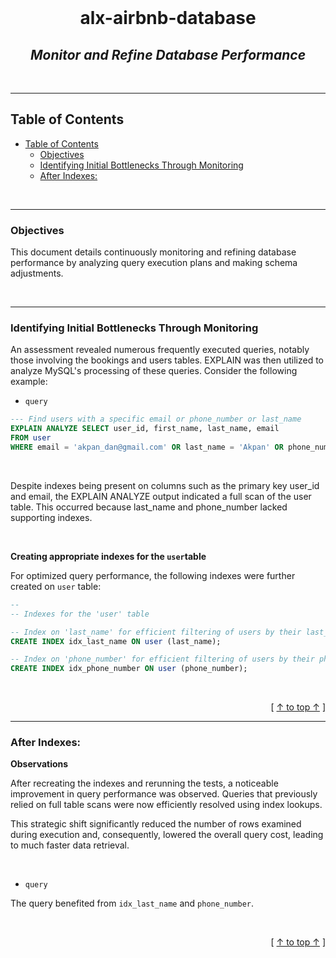 <div align="center">
  <br>
  <h1><b>alx-airbnb-database</b></h1>
  <h2><i>Monitor and Refine Database Performance</i></h2>
</div>
<br />

---
## Table of Contents

- [Table of Contents](#table-of-contents)
  - [Objectives](#objectives)
  - [Identifying Initial Bottlenecks Through Monitoring](#identifying-initial-bottlenecks-through-monitoring)
  - [After Indexes:](#after-indexes)


<br />

---

### Objectives

This document details continuously monitoring and refining database performance by analyzing query execution plans and making schema adjustments.


<br />

---

### Identifying Initial Bottlenecks Through Monitoring

An assessment revealed numerous frequently executed queries, notably those involving the bookings and users tables. EXPLAIN was then utilized to analyze MySQL's processing of these queries. Consider the following example:

- `query`

```sql
--- Find users with a specific email or phone_number or last_name
EXPLAIN ANALYZE SELECT user_id, first_name, last_name, email
FROM user
WHERE email = 'akpan_dan@gmail.com' OR last_name = 'Akpan' OR phone_number = '2347098128978';
```

<br />

Despite indexes being present on columns such as the primary key user_id and email, the EXPLAIN ANALYZE output indicated a full scan of the user table. This occurred because last_name and phone_number lacked supporting indexes.

<br />

**Creating appropriate indexes for the `user`table** 

For optimized query performance, the following indexes were further created on `user` table:

```sql
--
-- Indexes for the 'user' table

-- Index on 'last_name' for efficient filtering of users by their last_name
CREATE INDEX idx_last_name ON user (last_name);

-- Index on 'phone_number' for efficient filtering of users by their phone_number
CREATE INDEX idx_phone_number ON user (phone_number);

```

<br />

<div align="right">

  [ [↑ to top ↑](#table-of-contents) ]
</div>

---


### After Indexes: 
**Observations**

After recreating the indexes and rerunning the tests, a noticeable improvement in query performance was observed. Queries that previously relied on full table scans were now efficiently resolved using index lookups. 

This strategic shift significantly reduced the number of rows examined during execution and, consequently, lowered the overall query cost, leading to much faster data retrieval.

<br />

- `query`

The query benefited from `idx_last_name` and `phone_number`.

<br />

<div align="right">

  [ [↑ to top ↑](#table-of-contents) ]
</div>



